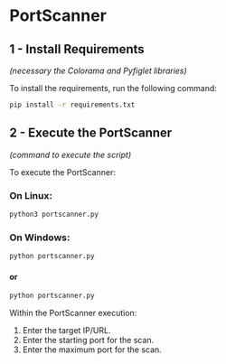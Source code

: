 # PortScanner

## 1 - Install Requirements
*(necessary the Colorama and Pyfiglet libraries)*

To install the requirements, run the following command:
```bash
pip install -r requirements.txt
```

## 2 - Execute the PortScanner
*(command to execute the script)*

To execute the PortScanner:

### On Linux:
```bash
python3 portscanner.py
```

### On Windows:
```bash
python portscanner.py
```
#### or
```bash
python portscanner.py
```

Within the PortScanner execution:
1. Enter the target IP/URL.
2. Enter the starting port for the scan.
3. Enter the maximum port for the scan.
